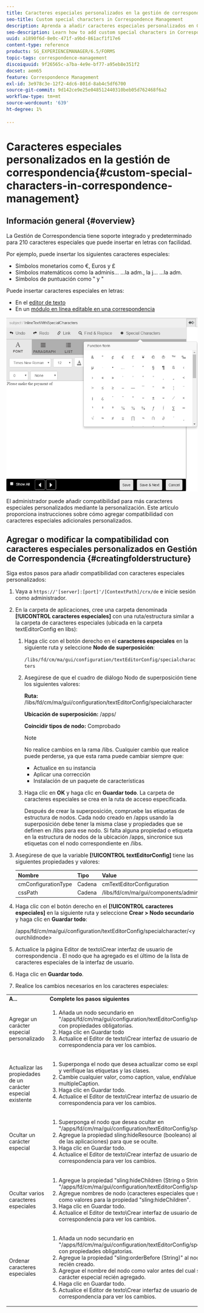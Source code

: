 ```yaml
---
title: Caracteres especiales personalizados en la gestión de correspondencia
seo-title: Custom special characters in Correspondence Management
description: Aprenda a añadir caracteres especiales personalizados en Gestión de Correspondencia.
seo-description: Learn how to add custom special characters in Correspondence Management.
uuid: a1890f6d-8e0c-471f-a9bd-861acf1f17e6
content-type: reference
products: SG_EXPERIENCEMANAGER/6.5/FORMS
topic-tags: correspondence-management
discoiquuid: 9f26565c-a7ba-4e9e-bf77-a95eb8e351f2
docset: aem65
feature: Correspondence Management
exl-id: 3e978c3e-12f2-4dc6-801d-8ab4c5df6700
source-git-commit: 9d142ce9e25e048512440310beb05d762468f6a2
workflow-type: tm+mt
source-wordcount: '639'
ht-degree: 1%

---
```


# Caracteres especiales personalizados en la gestión de correspondencia{#custom-special-characters-in-correspondence-management}

## Información general {#overview}

La Gestión de Correspondencia tiene soporte integrado y predeterminado para 210 caracteres especiales que puede insertar en letras con facilidad.

Por ejemplo, puede insertar los siguientes caracteres especiales:

* Símbolos monetarios como €, Euros y £
* Símbolos matemáticos como la adminis... ...la adm., la j... ...la adm.
* Símbolos de puntuación como ‟ y &quot;

Puede insertar caracteres especiales en letras:

* En el [editor de texto](/help/forms/using/document-fragments.md#createtext)
* En un [módulo en línea editable en una correspondencia](../../forms/using/create-correspondence.md#managecontent)

![especialcaracterissinlinemodul](assets/specialcharactersinlinemodule.png)

El administrador puede añadir compatibilidad para más caracteres especiales personalizados mediante la personalización. Este artículo proporciona instrucciones sobre cómo agregar compatibilidad con caracteres especiales adicionales personalizados.

## Agregar o modificar la compatibilidad con caracteres especiales personalizados en Gestión de Correspondencia {#creatingfolderstructure}

Siga estos pasos para añadir compatibilidad con caracteres especiales personalizados:

1. Vaya a `https://'[server]:[port]'/[ContextPath]/crx/de` e inicie sesión como administrador.
1. En la carpeta de aplicaciones, cree una carpeta denominada **[!UICONTROL caracteres especiales]** con una ruta/estructura similar a la carpeta de caracteres especiales (ubicada en la carpeta textEditorConfig en libs):

   1. Haga clic con el botón derecho en el **caracteres especiales** en la siguiente ruta y seleccione **Nodo de superposición**:

      `/libs/fd/cm/ma/gui/configuration/textEditorConfig/specialcharacters`

   1. Asegúrese de que el cuadro de diálogo Nodo de superposición tiene los siguientes valores:

      **Ruta:** /libs/fd/cm/ma/gui/configuration/textEditorConfig/specialcharacter

      **Ubicación de superposición:** /apps/

      **Coincidir tipos de nodo:** Comprobado

      >[!NOTE]
      >
      >No realice cambios en la rama /libs. Cualquier cambio que realice puede perderse, ya que esta rama puede cambiar siempre que:
      >
      >
      >
      >    * Actualice en su instancia
      >    * Aplicar una corrección
      >    * Instalación de un paquete de características


   1. Haga clic en **OK** y haga clic en **Guardar todo**. La carpeta de caracteres especiales se crea en la ruta de acceso especificada.

      Después de crear la superposición, compruebe las etiquetas de estructura de nodos. Cada nodo creado en /apps usando la superposición debe tener la misma clase y propiedades que se definen en /libs para ese nodo. Si falta alguna propiedad o etiqueta en la estructura de nodos de la ubicación /apps, sincronice sus etiquetas con el nodo correspondiente en /libs.

1. Asegúrese de que la variable **[!UICONTROL textEditorConfig]** tiene las siguientes propiedades y valores:

   | Nombre | Tipo | Value |
   |---|---|---|
   | cmConfigurationType | Cadena | cmTextEditorConfiguration |
   | cssPath | Cadena | /libs/fd/cm/ma/gui/components/admin/createasset/textcontrol/clientlibs/textcontrol |

1. Haga clic con el botón derecho en el **[!UICONTROL caracteres especiales]** en la siguiente ruta y seleccione **Crear > Nodo secundario** y haga clic en **Guardar todo**:

   /apps/fd/cm/ma/gui/configuration/textEditorConfig/specialcharacter/&lt;yourchildnode>

1. Actualice la página Editor de texto\Crear interfaz de usuario de correspondencia . El nodo que ha agregado es el último de la lista de caracteres especiales de la interfaz de usuario.
1. Haga clic en **Guardar todo**.
1. Realice los cambios necesarios en los caracteres especiales:

<table>
 <tbody>
  <tr>
   <td><strong>A...</strong></td>
   <td><strong>Complete los pasos siguientes</strong></td>
  </tr>
  <tr>
   <td>Agregar un carácter especial personalizado</td>
   <td>
    <ol>
     <li>Añada un nodo secundario en "/apps/fd/cm/ma/gui/configuration/textEditorConfig/specialcharacter" con propiedades obligatorias.</li>
     <li>Haga clic en Guardar todo</li>
     <li>Actualice el Editor de texto\Crear interfaz de usuario de correspondencia para ver los cambios.</li>
    </ol> </td>
  </tr>
  <tr>
   <td>Actualizar las propiedades de un carácter especial existente</td>
   <td>
    <ol>
     <li>Superponga el nodo que desea actualizar como se explica más arriba y verifique las etiquetas y las clases.</li>
     <li>Cambie cualquier valor, como caption, value, endValue y multipleCaption. </li>
     <li>Haga clic en Guardar todo. </li>
     <li>Actualice el Editor de texto\Crear interfaz de usuario de correspondencia para ver los cambios.</li>
    </ol> </td>
  </tr>
  <tr>
   <td>Ocultar un carácter especial</td>
   <td>
    <ol>
     <li>Superponga el nodo que desea ocultar en "/apps/fd/cm/ma/gui/configuration/textEditorConfig/specialcharacter"</li>
     <li>Agregue la propiedad sling:hideResource (booleano) al nodo (debajo de las aplicaciones) para que se oculte. </li>
     <li>Haga clic en Guardar todo. </li>
     <li>Actualice el Editor de texto\Crear interfaz de usuario de correspondencia para ver los cambios.<br /> </li>
    </ol> </td>
  </tr>
  <tr>
   <td>Ocultar varios caracteres especiales</td>
   <td>
    <ol>
     <li>Agregue la propiedad "sling:hideChildren (String o String[])" a "/apps/fd/cm/ma/gui/configuration/textEditorConfig/specialcharacter". </li>
     <li>Agregue nombres de nodo (caracteres especiales que se ocultarán) como valores para la propiedad "sling:hideChildren". </li>
     <li>Haga clic en Guardar todo. </li>
     <li>Actualice el Editor de texto\Crear interfaz de usuario de correspondencia para ver los cambios.<br /> </li>
    </ol> </td>
  </tr>
  <tr>
   <td>Ordenar caracteres especiales</td>
   <td>
    <ol>
     <li>Añada un nodo secundario en "/apps/fd/cm/ma/gui/configuration/textEditorConfig/specialcharacter" con propiedades obligatorias. </li>
     <li>Agregue la propiedad "sling:orderBefore (String)" al nodo secundario recién creado. </li>
     <li>Agregue el nombre del nodo como valor antes del cual se mostrará el carácter especial recién agregado. </li>
     <li>Haga clic en Guardar todo. </li>
     <li>Actualice el Editor de texto\Crear interfaz de usuario de correspondencia para ver los cambios.<br /> </li>
    </ol> </td>
  </tr>
 </tbody>
</table>
